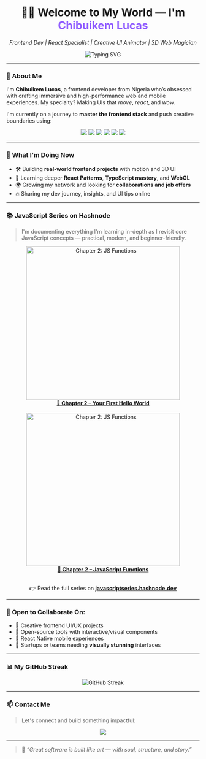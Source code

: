 <h1 align="center">👋🏾 Welcome to My World — I'm <span style="color:#915EFF;">Chibuikem Lucas</span></h1>

<p align="center">
  <em>Frontend Dev | React Specialist | Creative UI Animator | 3D Web Magician</em>
</p>

<p align="center">
  <img src="https://readme-typing-svg.herokuapp.com?font=Fira+Code&weight=500&size=20&duration=3000&pause=1000&center=true&vCenter=true&width=440&height=45&lines=Bringing+UIs+to+Life+with+Code+%F0%9F%AA%84;Crafting+3D+Experiences+%F0%9F%94%8A;React+%7C+Next+%7C+Three+%7C+TypeScript" alt="Typing SVG" />
</p>

---

### 🚀 About Me

I'm **Chibuikem Lucas**, a frontend developer from Nigeria who’s obsessed with crafting immersive and high-performance web and mobile experiences. My specialty? Making UIs that *move*, *react*, and *wow*.  

I'm currently on a journey to **master the frontend stack** and push creative boundaries using:

<div align="center">
  <img src="https://img.shields.io/badge/-ReactJS-61DAFB?style=for-the-badge&logo=react&logoColor=black" />
  <img src="https://img.shields.io/badge/-NextJS-000?style=for-the-badge&logo=next.js&logoColor=white" />
  <img src="https://img.shields.io/badge/-ThreeJS-000?style=for-the-badge&logo=three.js&logoColor=white" />
  <img src="https://img.shields.io/badge/-TypeScript-3178C6?style=for-the-badge&logo=typescript&logoColor=white" />
  <img src="https://img.shields.io/badge/-React%20Native-20232A?style=for-the-badge&logo=react&logoColor=61DAFB" />
  <img src="https://img.shields.io/badge/-Node.js-339933?style=for-the-badge&logo=node.js&logoColor=white" />
</div>

---

### 💼 What I'm Doing Now

- 🛠️ Building **real-world frontend projects** with motion and 3D UI  
- 🧠 Learning deeper **React Patterns**, **TypeScript mastery**, and **WebGL**  
- 🌍 Growing my network and looking for **collaborations and job offers**  
- 🔥 Sharing my dev journey, insights, and UI tips online  

---

### 📚 JavaScript Series on Hashnode

> I'm documenting everything I'm learning in-depth as I revisit core JavaScript concepts — practical, modern, and beginner-friendly.

<div align="center">
  <a href="https://javascriptseries.hashnode.dev/episode-1-what-is-javascript" width="400" alt="Chapter 1: What is JavaScript" />
    <img src="https://cdn.hashnode.com/res/hashnode/image/upload/v1720000083011/2f789c4f-abc9-4b4e-812d-bc80d15d6077.png" width="400" alt="Chapter 2: JS Functions" />
  </a>
  <br />
  <strong><a href="https://javascriptseries.hashnode.dev/episode-2-your-first-hello-world">📘 Chapter 2 – Your First Hello World</a></strong>
</div>

<br />

<div align="center">
  <a href="https://javascriptseries.hashnode.dev/js-functions" target="_blank">
    <img src="https://cdn.hashnode.com/res/hashnode/image/upload/v1720000083011/2f789c4f-abc9-4b4e-812d-bc80d15d6077.png" width="400" alt="Chapter 2: JS Functions" />
  </a>
  <br />
  <strong><a href="https://javascriptseries.hashnode.dev/js-functions">📙 Chapter 2 – JavaScript Functions</a></strong>
</div>

<br />

<p align="center">
  👉 Read the full series on <a href="https://javascriptseries.hashnode.dev" target="_blank"><strong>javascriptseries.hashnode.dev</strong></a>
</p>

---

### 🤝 Open to Collaborate On:

- 🚀 Creative frontend UI/UX projects  
- 🧩 Open-source tools with interactive/visual components  
- 📱 React Native mobile experiences  
- 🎯 Startups or teams needing **visually stunning** interfaces  

---

### 📊 My GitHub Streak

<div align="center">
  <img src="https://github-readme-streak-stats.herokuapp.com?user=chibuikemlucas&theme=tokyonight_duo&hide_border=true&date_format=M%20j%5B%2C%20Y%5D&utc_offset=+60" alt="GitHub Streak" />
  <br />
</div>

---

### 📫 Contact Me

> Let's connect and build something impactful:

<div align="center">
  <a href="mailto:chibuikemlucas@gmail.com"><img src="https://img.shields.io/badge/Gmail-chibuikemlucas%40gmail.com-red?style=for-the-badge&logo=gmail&logoColor=white" /></a>
</div>

---

> 🧩 *“Great software is built like art — with soul, structure, and story.”*

